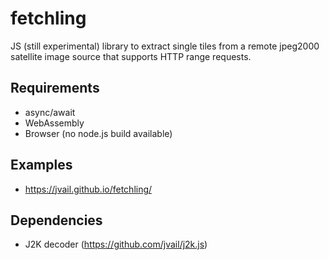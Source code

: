 # fetchling

JS (still experimental) library to extract single tiles from a remote jpeg2000 satellite image source that supports HTTP range requests.

## Requirements

* async/await
* WebAssembly
* Browser (no node.js build available)

## Examples

* https://jvail.github.io/fetchling/

## Dependencies

* J2K decoder (https://github.com/jvail/j2k.js)
